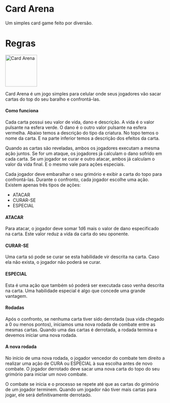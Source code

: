 # Card Arena
Um simples card game feito por diversão.


# Regras


<img src="https://maickon.github.io/card-arena/assets/img/images/icon.jpg" alt="Card Arena" width="100" height="100">

Card Arena é um jogo simples para celular onde seus jogadores vão sacar cartas do top do seu baralho e confrontá-las.

#### Como funciona

Cada carta possui seu valor de vida, dano e descrição. A vida é o valor pulsante na esfera verde. O dano é o outro valor pulsante na esfera vermelha. Abaixo temos a descrição do tipo da criatura. No topo temos o nome da carta. E na parte inferior temos a descrição dos efeitos da carta.

Quando as cartas são reveladas, ambos os jogadores executam a mesma ação juntos. Se for um ataque, os jogadores já calculam o dano sofrido em cada carta. Se um jogador se curar e outro atacar, ambos já calculam o valor da vida final. E o mesmo vale para ações especiais.

Cada jogador deve embaralhar o seu grimório e exibir a carta do topo para confrontá-las. Durante o confronto, cada jogador escolhe uma ação. Existem apenas três tipos de ações:

- ATACAR
- CURAR-SE
- ESPECIAL

#### ATACAR

Para atacar, o jogador deve somar 1d6 mais o valor de dano especificado na carta. Este valor reduz a vida da carta do seu oponente.

#### CURAR-SE

Uma carta só pode se curar se esta habilidade vir descrita na carta. Caso ela não exista, o jogador não poderá se curar.

#### ESPECIAL

Esta é uma ação que também só poderá ser executada caso venha descrita na carta. Uma habilidade especial é algo que concede uma grande vantagem.

#### Rodadas

Após o confronto, se nenhuma carta tiver sido derrotada (sua vida chegado a 0 ou menos pontos), iniciamos uma nova rodada de combate entre as mesmas cartas. Quando uma das cartas é derrotada, a rodada termina e devemos iniciar uma nova rodada.

#### A nova rodada

No início de uma nova rodada, o jogador vencedor do combate tem direito a realizar uma ação de CURA ou ESPECIAL à sua escolha antes de novo combate. O jogador derrotado deve sacar uma nova carta do topo do seu grimório para iniciar um novo combate.

O combate se inicia e o processo se repete até que as cartas do grimório de um jogador terminem. Quando um jogador não tiver mais cartas para jogar, ele será definitivamente derrotado.